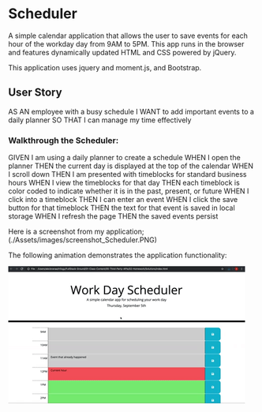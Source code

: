 # Scheduler
A simple calendar application that allows the user to save events for each hour of the workday day from 9AM to 5PM. This app runs in the browser and features dynamically updated HTML and CSS powered by jQuery.

This application uses jquery and moment.js, and Bootstrap.

## User Story
AS AN employee with a busy schedule
I WANT to add important events to a daily planner
SO THAT I can manage my time effectively


### Walkthrough the Scheduler:
GIVEN I am using a daily planner to create a schedule
WHEN I open the planner
THEN the current day is displayed at the top of the calendar
WHEN I scroll down
THEN I am presented with timeblocks for standard business hours
WHEN I view the timeblocks for that day
THEN each timeblock is color coded to indicate whether it is in the past, present, or future
WHEN I click into a timeblock
THEN I can enter an event
WHEN I click the save button for that timeblock
THEN the text for that event is saved in local storage
WHEN I refresh the page
THEN the saved events persist

Here is a screenshot from my application; (./Assets/images/screenshot_Scheduler.PNG)


The following animation demonstrates the application functionality:

![day planner demo](./Assets/05-third-party-apis-homework-demo.gif)